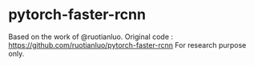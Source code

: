 # pytorch-faster-rcnn


Based on the work of @ruotianluo.
Original code : https://github.com/ruotianluo/pytorch-faster-rcnn
For research purpose only.
